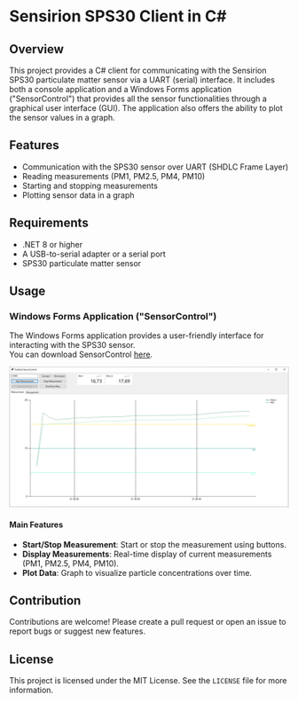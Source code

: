 # Sensirion SPS30 Client in C#

## Overview

This project provides a C# client for communicating with the Sensirion SPS30 particulate matter sensor via a UART (serial) interface.
It includes both a console application and a Windows Forms application ("SensorControl") that provides all the sensor functionalities through a graphical user interface (GUI).
The application also offers the ability to plot the sensor values in a graph.

## Features

- Communication with the SPS30 sensor over UART (SHDLC Frame Layer)
- Reading measurements (PM1, PM2.5, PM4, PM10)
- Starting and stopping measurements
- Plotting sensor data in a graph

## Requirements

- .NET 8 or higher
- A USB-to-serial adapter or a serial port
- SPS30 particulate matter sensor

## Usage

### Windows Forms Application ("SensorControl")

The Windows Forms application provides a user-friendly interface for interacting with the SPS30 sensor.<br>
You can download SensorControl [here](https://github.com/nager/Nager.FineDustSensor/releases/latest/download/Nager.FineDustSensor.SensorControl.zip).

![SensorControl Screenshot](/docs/SensorControl.png)

#### Main Features

- **Start/Stop Measurement**: Start or stop the measurement using buttons.
- **Display Measurements**: Real-time display of current measurements (PM1, PM2.5, PM4, PM10).
- **Plot Data**: Graph to visualize particle concentrations over time.

## Contribution

Contributions are welcome! Please create a pull request or open an issue to report bugs or suggest new features.

## License

This project is licensed under the MIT License. See the `LICENSE` file for more information.
